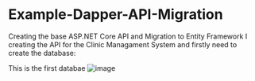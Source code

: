 # Example-Dapper-API-Migration
 Creating the base ASP.NET Core API and Migration to Entity Framework
I creating the API for the Clinic Managament System and firstly need to create the database: 

This is the first databae <Employees and Shedule>
![image](https://user-images.githubusercontent.com/109665913/220402159-0319c792-5a50-4e3e-967c-f19de4d6080d.png)
